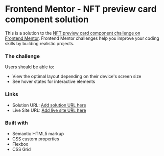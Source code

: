 # Frontend Mentor - NFT preview card component solution

This is a solution to the [NFT preview card component challenge on Frontend Mentor](https://www.frontendmentor.io/challenges/nft-preview-card-component-SbdUL_w0U). Frontend Mentor challenges help you improve your coding skills by building realistic projects. 



### The challenge

Users should be able to:

- View the optimal layout depending on their device's screen size
- See hover states for interactive elements


### Links

- Solution URL: [Add solution URL here](https://github.com/Deepanshu-5288/NFT-Preview-Card)
- Live Site URL: [Add live site URL here](https://deepanshu-5288.github.io/NFT-Preview-Card/)



### Built with

- Semantic HTML5 markup
- CSS custom properties
- Flexbox
- CSS Grid